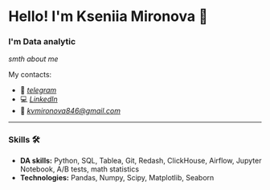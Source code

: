 # Hello! I'm Kseniia Mironova :wave:
### I'm Data analytic
_smth about me_

My contacts:
*	:calling: _[telegram]()_
*	:computer: _[LinkedIn]()_
*	:envelope_with_arrow: _[kvmironova846@gmail.com](https://mail.google.com/mail/u/0/#inbox)_
___
### Skills :hammer_and_wrench:
* __DA skills:__ Python, SQL, Tablea, Git, Redash, ClickHouse, Airflow, Jupyter Notebook, A/B tests, math statistics
* __Technologies:__ Pandas, Numpy, Scipy, Matplotlib, Seaborn
  
